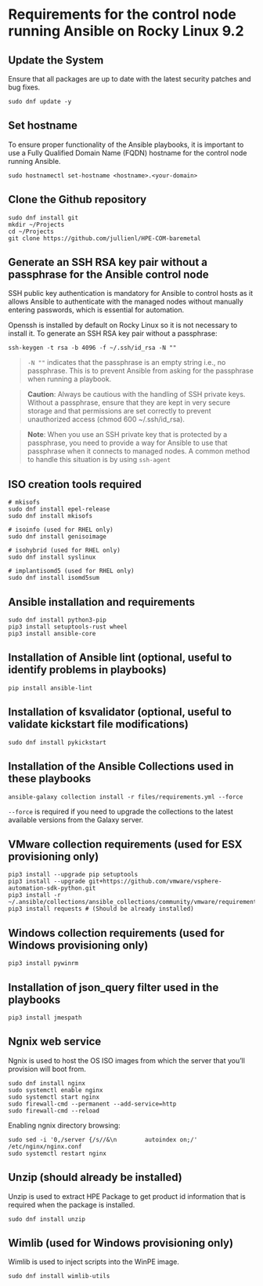 # Requirements for the control node running Ansible on Rocky Linux 9.2


## Update the System

Ensure that all packages are up to date with the latest security patches and bug fixes.

```
sudo dnf update -y
```


## Set hostname

To ensure proper functionality of the Ansible playbooks, it is important to use a Fully Qualified Domain Name (FQDN) hostname for the control node running Ansible.

```
sudo hostnamectl set-hostname <hostname>.<your-domain>
```


## Clone the Github repository

```
sudo dnf install git
mkdir ~/Projects
cd ~/Projects
git clone https://github.com/jullienl/HPE-COM-baremetal
```


## Generate an SSH RSA key pair without a passphrase for the Ansible control node

SSH public key authentication is mandatory for Ansible to control hosts as it allows Ansible to authenticate with the managed nodes without manually entering passwords, which is essential for automation.

Openssh is installed by default on Rocky Linux so it is not necessary to install it. 
To generate an SSH RSA key pair without a passphrase:

```
ssh-keygen -t rsa -b 4096 -f ~/.ssh/id_rsa -N ""
``` 

> `-N ""` indicates that the passphrase is an empty string i.e., no passphrase. This is to prevent Ansible from asking for the passphrase when running a playbook.

> **Caution**: Always be cautious with the handling of SSH private keys. Without a passphrase, ensure that they are kept in very   secure storage and that permissions are set correctly to prevent unauthorized access (chmod 600 ~/.ssh/id_rsa).

> **Note**: When you use an SSH private key that is protected by a passphrase, you need to provide a way for Ansible to use that passphrase when it connects to managed nodes. A common method to handle this situation is by using `ssh-agent`


## ISO creation tools required

```
# mkisofs
sudo dnf install epel-release
sudo dnf install mkisofs

# isoinfo (used for RHEL only)
sudo dnf install genisoimage

# isohybrid (used for RHEL only)
sudo dnf install syslinux

# implantisomd5 (used for RHEL only)
sudo dnf install isomd5sum
```


## Ansible installation and requirements

```
sudo dnf install python3-pip
pip3 install setuptools-rust wheel
pip3 install ansible-core
```


## Installation of Ansible lint (optional, useful to identify problems in playbooks)

```
pip install ansible-lint
```


## Installation of ksvalidator (optional, useful to validate kickstart file modifications)

```
sudo dnf install pykickstart
```


## Installation of the Ansible Collections used in these playbooks 

``` 
ansible-galaxy collection install -r files/requirements.yml --force 
```
`--force` is required if you need to upgrade the collections to the latest available versions from the Galaxy server. 


## VMware collection requirements (used for ESX provisioning only)

```
pip3 install --upgrade pip setuptools
pip3 install --upgrade git+https://github.com/vmware/vsphere-automation-sdk-python.git
pip3 install -r ~/.ansible/collections/ansible_collections/community/vmware/requirements.txt
pip3 install requests # (Should be already installed)
```


## Windows collection requirements (used for Windows provisioning only)

```
pip3 install pywinrm
```


## Installation of json_query filter used in the playbooks

```
pip3 install jmespath
```


## Ngnix web service

Ngnix is used to host the OS ISO images from which the server that you’ll provision will boot from.

```
sudo dnf install nginx
sudo systemctl enable nginx
sudo systemctl start nginx
sudo firewall-cmd --permanent --add-service=http
sudo firewall-cmd --reload
``` 

Enabling ngnix directory browsing:

``` 
sudo sed -i '0,/server {/s//&\n        autoindex on;/' /etc/nginx/nginx.conf
sudo systemctl restart nginx
``` 


## Unzip (should already be installed)

Unzip is used to extract HPE Package to get product id information that is required when the package is installed.

```
sudo dnf install unzip 
```


## Wimlib (used for Windows provisioning only)

Wimlib is used to inject scripts into the WinPE image.

```
sudo dnf install wimlib-utils
```
